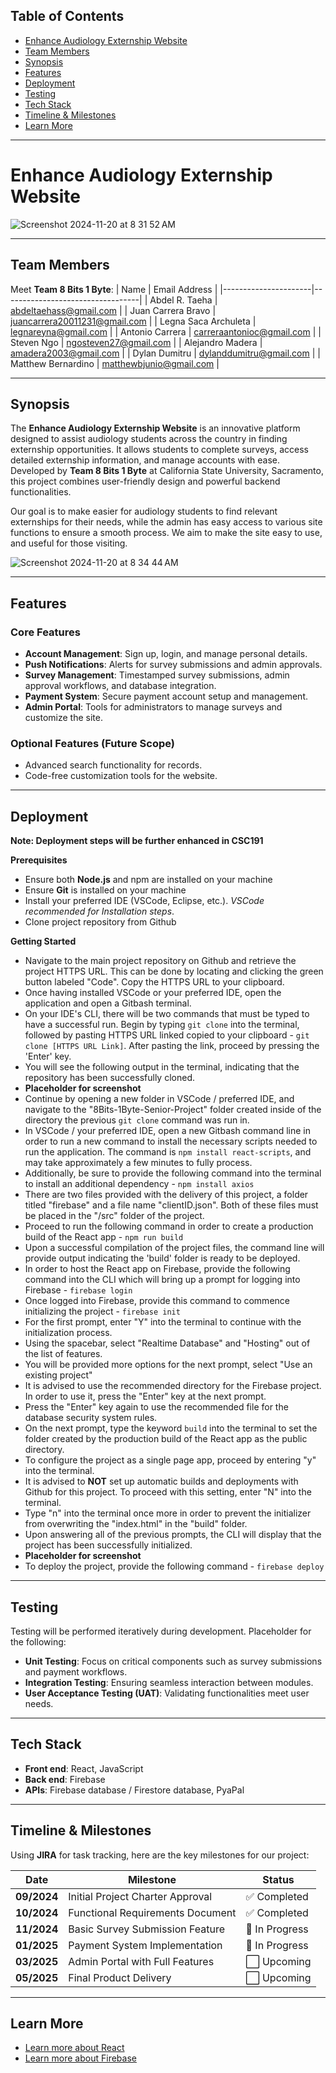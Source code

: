 ## Table of Contents

- [Enhance Audiology Externship Website](https://github.com/legnajaneth/8Bits-1Byte-Senior-Project?tab=readme-ov-file#enhance-audiology-externship-website)
- [Team Members](https://github.com/legnajaneth/8Bits-1Byte-Senior-Project?tab=readme-ov-file#team-members)
- [Synopsis](https://github.com/legnajaneth/8Bits-1Byte-Senior-Project?tab=readme-ov-file#synopsis)
- [Features](https://github.com/legnajaneth/8Bits-1Byte-Senior-Project?tab=readme-ov-file#features)
- [Deployment](https://github.com/legnajaneth/8Bits-1Byte-Senior-Project?tab=readme-ov-file#deployment)
- [Testing](https://github.com/legnajaneth/8Bits-1Byte-Senior-Project?tab=readme-ov-file#testing)
- [Tech Stack](https://github.com/legnajaneth/8Bits-1Byte-Senior-Project?tab=readme-ov-file#tech-stack)
- [Timeline & Milestones](https://github.com/legnajaneth/8Bits-1Byte-Senior-Project?tab=readme-ov-file#timeline--milestones)
- [Learn More](https://github.com/legnajaneth/8Bits-1Byte-Senior-Project?tab=readme-ov-file#learn-more)

---

# Enhance Audiology Externship Website

![Screenshot 2024-11-20 at 8 31 52 AM](https://github.com/user-attachments/assets/698a896c-6b19-4682-9729-e86ef20f18c5)

---

## Team Members

Meet **Team 8 Bits 1 Byte**:
| Name | Email Address |
|----------------------|----------------------------------|
| Abdel R. Taeha | abdeltaehass@gmail.com |
| Juan Carrera Bravo | juancarrera20011231@gmail.com |
| Legna Saca Archuleta | legnareyna@gmail.com |
| Antonio Carrera | carreraantonioc@gmail.com |
| Steven Ngo | ngosteven27@gmail.com |
| Alejandro Madera | amadera2003@gmail.com |
| Dylan Dumitru | dylanddumitru@gmail.com |
| Matthew Bernardino | matthewbjunio@gmail.com |

---

## Synopsis

The **Enhance Audiology Externship Website** is an innovative platform designed to assist audiology students across the country in finding externship opportunities. It allows students to complete surveys, access detailed externship information, and manage accounts with ease. Developed by **Team 8 Bits 1 Byte** at California State University, Sacramento, this project combines user-friendly design and powerful backend functionalities.

Our goal is to make easier for audiology students to find relevant externships for their needs, while the admin has easy access to various site functions to ensure a smooth process. We aim to make the site easy to use, and useful for those visiting.

![Screenshot 2024-11-20 at 8 34 44 AM](https://github.com/user-attachments/assets/1dc05631-48de-4b2a-a6bf-5956aa27b9ba)

---

## Features

### Core Features

- **Account Management**: Sign up, login, and manage personal details.
- **Push Notifications**: Alerts for survey submissions and admin approvals.
- **Survey Management**: Timestamped survey submissions, admin approval workflows, and database integration.
- **Payment System**: Secure payment account setup and management.
- **Admin Portal**: Tools for administrators to manage surveys and customize the site.

### Optional Features (Future Scope)

- Advanced search functionality for records.
- Code-free customization tools for the website.

---

## Deployment

**Note: Deployment steps will be further enhanced in CSC191**

**Prerequisites**

- Ensure both **Node.js** and npm are installed on your machine
- Ensure **Git** is installed on your machine
- Install your preferred IDE (VSCode, Eclipse, etc.). _VSCode recommended for Installation steps_.
- Clone project repository from Github

**Getting Started**

- Navigate to the main project repository on Github and retrieve the project HTTPS URL. This can be done by locating and clicking the green button labeled "Code". Copy the HTTPS URL to your clipboard.
- Once having installed VSCode or your preferred IDE, open the application and open a Gitbash terminal.
- On your IDE's CLI, there will be two commands that must be typed to have a successful run. Begin by typing `git clone` into the terminal, followed by pasting HTTPS URL linked copied to your clipboard - `git clone [HTTPS URL Link]`. After pasting the link, proceed by pressing the 'Enter' key.
- You will see the following output in the terminal, indicating that the repository has been successfully cloned.
- **Placeholder for screenshot**
- Continue by opening a new folder in VSCode / preferred IDE, and navigate to the "8Bits-1Byte-Senior-Project" folder created inside of the directory the previous `git clone` command was run in.
- In VSCode / your preferred IDE, open a new Gitbash command line in order to run a new command to install the necessary scripts needed to run the application. The command is `npm install react-scripts`, and may take approximately a few minutes to fully process.
- Additionally, be sure to provide the following command into the terminal to install an additional dependency - `npm install axios`
- There are two files provided with the delivery of this project, a folder titled "firebase" and a file name "clientID.json". Both of these files must be placed in the "/src" folder of the project.
- Proceed to run the following command in order to create a production build of the React app - `npm run build`
- Upon a successful compilation of the project files, the command line will provide output indicating the 'build' folder is ready to be deployed.
- In order to host the React app on Firebase, provide the following command into the CLI which will bring up a prompt for logging into Firebase - `firebase login`
- Once logged into Firebase, provide this command to commence initializing the project - `firebase init`
- For the first prompt, enter "Y" into the terminal to continue with the initialization process.
- Using the spacebar, select "Realtime Database" and "Hosting" out of the list of features.
- You will be provided more options for the next prompt, select "Use an existing project"
- It is advised to use the recommended directory for the Firebase project. In order to use it, press the "Enter" key at the next prompt.
- Press the "Enter" key again to use the recommended file for the database security system rules.
- On the next prompt, type the keyword `build` into the terminal to set the folder created by the production build of the React app as the public directory.
- To configure the project as a single page app, proceed by entering "y" into the terminal.
- It is advised to **NOT** set up automatic builds and deployments with Github for this project. To proceed with this setting, enter "N" into the terminal.
- Type "n" into the terminal once more in order to prevent the initializer from overwriting the "index.html" in the "build" folder.
- Upon answering all of the previous prompts, the CLI will display that the project has been successfully initialized.
- **Placeholder for screenshot**
- To deploy the project, provide the following command - `firebase deploy`

---

## Testing

Testing will be performed iteratively during development. Placeholder for the following:

- **Unit Testing**: Focus on critical components such as survey submissions and payment workflows.
- **Integration Testing**: Ensuring seamless interaction between modules.
- **User Acceptance Testing (UAT)**: Validating functionalities meet user needs.

---

## Tech Stack

- **Front end**: React, JavaScript
- **Back end**: Firebase
- **APIs**: Firebase database / Firestore database, PyaPal

---

## Timeline & Milestones

Using **JIRA** for task tracking, here are the key milestones for our project:

| Date        | Milestone                        | Status         |
| ----------- | -------------------------------- | -------------- |
| **09/2024** | Initial Project Charter Approval | ✅ Completed   |
| **10/2024** | Functional Requirements Document | ✅ Completed   |
| **11/2024** | Basic Survey Submission Feature  | 🔄 In Progress |
| **01/2025** | Payment System Implementation    | 🔄 In Progress |
| **03/2025** | Admin Portal with Full Features  | ⬜ Upcoming    |
| **05/2025** | Final Product Delivery           | ⬜ Upcoming    |

---

## Learn More

- [Learn more about React](https://react.dev/)
- [Learn more about Firebase](https://firebase.google.com/docs)
